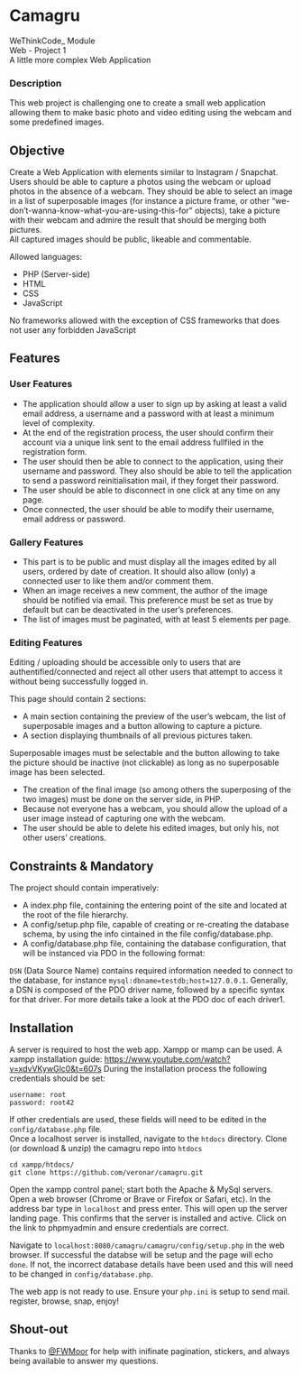 # **Camagru**

WeThinkCode\_ Module  
Web - Project 1  
A little more complex Web Application

### **Description**

This web project is challenging one to create a small web application allowing them to make basic photo and video editing using the webcam and some predefined images.

## **Objective**

Create a Web Application with elements similar to Instagram / Snapchat. Users should be able to capture a photos using the webcam or upload photos in the absence of a webcam. They should be able to select an image in a list of superposable images (for instance a picture frame, or other “we-don’t-wanna-know-what-you-are-using-this-for” objects), take a picture with their webcam and admire the result that should be merging both pictures.  
All captured images should be public, likeable and commentable.

Allowed languages:

- PHP (Server-side)
- HTML
- CSS
- JavaScript

No frameworks allowed with the exception of CSS frameworks that does not user any forbidden JavaScript

## **Features**

### **User Features**

- The application should allow a user to sign up by asking at least a valid email address, a username and a password with at least a minimum level of complexity.
- At the end of the registration process, the user should confirm their account via a unique link sent to the email address fullfiled in the registration form.
- The user should then be able to connect to the application, using their username and password. They also should be able to tell the application to send a password reinitialisation mail, if they forget their password.
- The user should be able to disconnect in one click at any time on any page.
- Once connected, the user should be able to modify their username, email address or password.

### **Gallery Features**

- This part is to be public and must display all the images edited by all users, ordered by date of creation. It should also allow (only) a connected user to like them and/or comment them.
- When an image receives a new comment, the author of the image should be notified via email. This preference must be set as true by default but can be deactivated in the user’s preferences.
- The list of images must be paginated, with at least 5 elements per page.

### **Editing Features**

Editing / uploading should be accessible only to users that are authentified/connected and reject all other users that attempt to access it without being successfully logged in.

This page should contain 2 sections:

- A main section containing the preview of the user’s webcam, the list of superposable images and a button allowing to capture a picture.
- A section displaying thumbnails of all previous pictures taken.

Superposable images must be selectable and the button allowing to take the picture should be inactive (not clickable) as long as no superposable image has been selected.

- The creation of the final image (so among others the superposing of the two images) must be done on the server side, in PHP.
- Because not everyone has a webcam, you should allow the upload of a user image instead of capturing one with the webcam.
- The user should be able to delete his edited images, but only his, not other users’ creations.

## **Constraints & Mandatory**

The project should contain imperatively:

- A index.php file, containing the entering point of the site and located at the root of the file hierarchy.
- A config/setup.php file, capable of creating or re-creating the database schema, by using the info cintained in the file config/database.php.
- A config/database.php file, containing the database configuration, that will be instanced via PDO in the following format:

`DSN` (Data Source Name) contains required information needed to connect to the database, for instance `mysql:dbname=testdb;host=127.0.0.1`. Generally, a DSN is composed of the PDO driver name, followed by a specific syntax for that driver. For more details take a look at the PDO doc of each driver1.

## Installation

A server is required to host the web app. Xampp or mamp can be used.
A xampp installation guide: https://www.youtube.com/watch?v=xdvVKywGlc0&t=607s
During the installation process the following credentials should be set:

```
username: root
password: root42
```

If other credentials are used, these fields will need to be edited in the `config/database.php` file.  
Once a localhost server is installed, navigate to the `htdocs` directory.
Clone (or download & unzip) the camagru repo into `htdocs`

```
cd xampp/htdocs/
git clone https://github.com/veronar/camagru.git
```

Open the xampp control panel; start both the Apache & MySql servers.
Open a web browser (Chrome or Brave or Firefox or Safari, etc).
In the address bar type in `localhost` and press enter. This will open up the server landing page. This confirms that the server is installed and active. Click on the link to phpmyadmin and ensure credentials are correct.

Navigate to `localhost:8080/camagru/camagru/config/setup.php` in the web browser.
If successful the databse will be setup and the page will echo `done`. If not, the incorrect database details have been used and this will need to be changed in `config/database.php`.

The web app is not ready to use. Ensure your `php.ini` is setup to send mail.
register, browse, snap, enjoy!

## Shout-out

Thanks to [@FWMoor](https://github.com/FWMoor) for help with inifinate pagination, stickers, and always being available to answer my questions.
